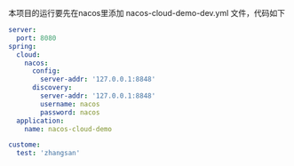 本项目的运行要先在nacos里添加 nacos-cloud-demo-dev.yml 文件，代码如下
```yaml
server:
  port: 8080
spring:
  cloud:
    nacos:
      config:
        server-addr: '127.0.0.1:8848'
      discovery:
        server-addr: '127.0.0.1:8848'
        username: nacos
        password: nacos
  application:
    name: nacos-cloud-demo

custome:
  test: 'zhangsan'
```